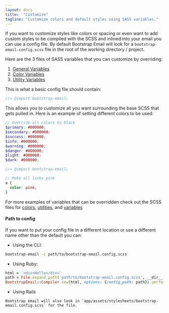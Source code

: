 ```yaml
---
layout: docs
title:  "Customize"
tagline: "Customize colors and default styles using SASS variables."
---
```

If you want to customize styles like colors or spacing or even want to add custom styles to be compiled with the SCSS and inlined into your email you can use a config file. By default Bootstrap Email will look for a `bootstrap-email.config.scss` file in the root of the working directory / project.

Here are the 3 files of SASS variables that you can customize by overriding:
1. [General Variables](https://github.com/bootstrap-email/bootstrap-email/blob/master/core/scss/_variables.scss)
2. [Color Variables](https://github.com/bootstrap-email/bootstrap-email/blob/master/core/scss/_colors.scss)
2. [Utility Variables](https://github.com/bootstrap-email/bootstrap-email/blob/master/core/scss/_utilities.scss)

This is what a basic config file should contain:
```scss
//= @import bootstrap-email;
```

 This allows you to customize all you want surrounding the base SCSS that gets pulled in. Here is an example of setting different colors to be used:
```scss
// Override all colors to black
$primary: #000000;
$secondary: #000000;
$success: #000000;
$info: #000000;
$warning: #000000;
$danger: #000000;
$light: #000000;
$dark: #000000;

//= @import bootstrap-email;

// Make all links pink
a {
  color: pink;
}
```
For more examples of variables that can be overridden check out the SCSS files for [colors](https://github.com/bootstrap-email/bootstrap-email/blob/v1-dev/core/scss/_colors.scss), [utilities](https://github.com/bootstrap-email/bootstrap-email/blob/v1-dev/core/scss/_utilities.scss), and [variables](https://github.com/bootstrap-email/bootstrap-email/blob/v1-dev/core/scss/_variables.scss)

#### Path to config
If you want to put your config file in a different location or use a different name other than the default you can:
- Using the CLI:
```bash
bootstrap-email -c path/to/bootstrap-email.config.scss
```
- Using Ruby:
```ruby
html = '<div>Hello</div>'
path = File.expand_path('path/to/bootstrap-email.config.scss', __dir__)
BootstrapEmail::Compiler.new(html, options: {config_path: path}).perform_full_compile
```
- Using Rails
```
Bootstrap email will also look in `app/assets/stylesheets/bootstrap-email.config.scss` for the file.
```

